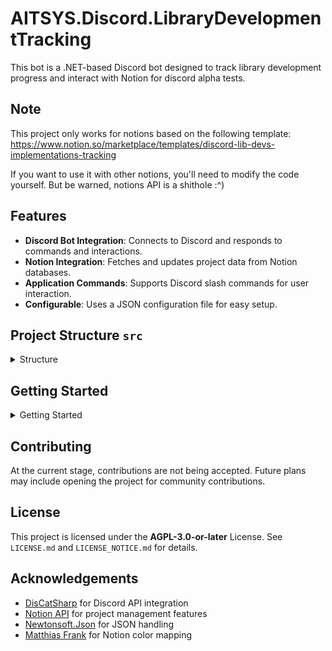 # AITSYS.Discord.LibraryDevelopmentTracking

This bot is a .NET-based Discord bot designed to track library development progress and interact with Notion for discord alpha tests.

## Note

This project only works for notions based on the following template: https://www.notion.so/marketplace/templates/discord-lib-devs-implementations-tracking

If you want to use it with other notions, you'll need to modify the code yourself. But be warned, notions API is a shithole :^)

## Features

- **Discord Bot Integration**: Connects to Discord and responds to commands and interactions.
- **Notion Integration**: Fetches and updates project data from Notion databases.
- **Application Commands**: Supports Discord slash commands for user interaction.
- **Configurable**: Uses a JSON configuration file for easy setup.

## Project Structure `src`

<details>

<summary>Structure</summary>	
 
- `Program.cs`: Entry point for the application.
- `DiscordBot.cs`: Main bot logic and Discord client setup.
- `ApplicationCommands.cs`: Implementation of Discord application (slash) commands.
- `Interactions.cs`: Handles Discord interaction events.
- `Providers.cs`: Abstraction for data providers (e.g., Notion).
- `NotionRestClient.cs`: REST client for Notion API.
- `Entities/`: Contains data models and Notion-related entities.
- `config.json`: Configuration file (see `config.example.json` for template).

</details>


## Getting Started

<details>

<summary>Getting Started</summary>

### Prerequisites
- [.NET 9.0 SDK](https://dotnet.microsoft.com/en-us/download/dotnet/9.0)
- A Discord bot token
- Notion integration token and corresponding IDs

### Setup
1. **Clone the repository:**
   ```sh
   git clone https://github.com/Aiko-IT-Systems/AITSYS.Discord.LibraryDevelopmentTracking.git
   cd AITSYS.Discord.LibraryDevelopmentTracking/src
   ```
2. **Configure the bot:**
   - Copy `config.example.json` to `config.json` and fill in your credentials and settings.

3. **Build the project:**
   ```sh
   dotnet build
   ```

4. **Run the bot:**
   ```sh
   dotnet run
   ```

### Publishing
For Linux deployment, use the provided `publish.sh` script:
```sh
cd AITSYS.Discord.LibraryDevelopmentTracking/linux
./publish.sh
```

</details>

## Contributing
At the current stage, contributions are not being accepted. Future plans may include opening the project for community contributions.

## License
This project is licensed under the <b>AGPL-3.0-or-later</b> License. See `LICENSE.md` and `LICENSE_NOTICE.md` for details.

## Acknowledgements
- [DisCatSharp](https://github.com/Aiko-IT-Systems/DisCatSharp) for Discord API integration
- [Notion API](https://developers.notion.com/) for project management features
- [Newtonsoft.Json](https://www.newtonsoft.com/json) for JSON handling
- [Matthias Frank](https://matthiasfrank.de/en/notion-colors/) for Notion color mapping
